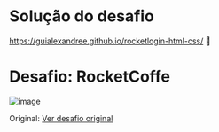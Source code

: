 # Solução do desafio 
https://guialexandree.github.io/rocketlogin-html-css/ 🎈

# Desafio: RocketCoffe
![image](https://user-images.githubusercontent.com/30730216/163728572-fcdf5a20-cd7a-4ca9-950e-2fa143d27730.png)

Original: [Ver desafio original](https://efficient-sloth-d85.notion.site/Desafio-Login-Form-CSS-a10caea5a183494e97eb9ce4f33536b3)<br>
